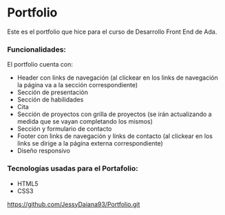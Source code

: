 # Portfolio
Este es el portfolio que hice para el curso de Desarrollo Front End de Ada.

### Funcionalidades:
El portfolio cuenta con:
- Header con links de navegación (al clickear en los links de navegación la página va a la sección correspondiente)
- Sección de presentación
- Sección de habilidades
- Cita
- Sección de proyectos con grilla de proyectos (se irán actualizando a medida que se vayan completando los mismos)
- Sección y formulario de contacto
- Footer con links de navegación y links de contacto (al clickear en los links se dirige a la página externa correspondiente)
- Diseño responsivo 

### Tecnologías usadas para el Portafolio:
- HTML5
- CSS3

https://github.com/JessyDaiana93/Portfolio.git
